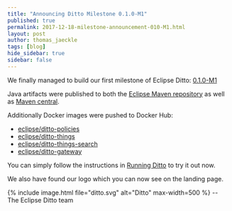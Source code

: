```yaml
---
title: "Announcing Ditto Milestone 0.1.0-M1"
published: true
permalink: 2017-12-18-milestone-announcement-010-M1.html
layout: post
author: thomas_jaeckle
tags: [blog]
hide_sidebar: true
sidebar: false
---
```


We finally managed to build our first milestone of Eclipse Ditto: [0.1.0-M1](release_notes_010-M1.html)

Java artifacts were published to both the [Eclipse Maven repository](https://repo.eclipse.org/content/repositories/ditto/)
as well as [Maven central](repo1.maven.org/maven2/org/eclipse/ditto/).

Additionally Docker images were pushed to Docker Hub:
* [eclipse/ditto-policies](https://hub.docker.com/r/eclipse/ditto-policies/)
* [eclipse/ditto-things](https://hub.docker.com/r/eclipse/ditto-things/)
* [eclipse/ditto-things-search](https://hub.docker.com/r/eclipse/ditto-things-search/)
* [eclipse/ditto-gateway](https://hub.docker.com/r/eclipse/ditto-gateway/)

You can simply follow the instructions in [Running Ditto](installation-running.html) to try it out now.

We also have found our logo which you can now see on the landing page.

{% include image.html file="ditto.svg" alt="Ditto" max-width=500 %}
--<br/>
The Eclipse Ditto team
